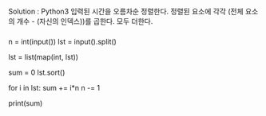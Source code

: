 ###
Solution : Python3
입력된 시간을 오름차순 정렬한다.
정렬된 요소에 각각 (전체 요소의 개수 - (자신의 인덱스))를 곱한다.
모두 더한다.
###

n = int(input())
lst = input().split()

lst = list(map(int, lst))

sum = 0
lst.sort()

for i in lst:
	sum += i*n
	n -= 1

print(sum)
